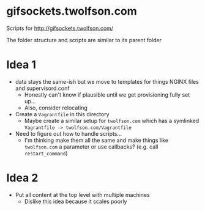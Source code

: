 # gifsockets.twolfson.com
Scripts for <http://gifsockets.twolfson.com/>

The folder structure and scripts are similar to its parent folder

# Idea 1
- data stays the same-ish but we move to templates for things NGINX files and supervisord.conf
    - Honestly can't know if plausible until we get provisioning fully set up...
    - Also, consider relocating
- Create a `Vagrantfile` in this directory
    - Maybe create a similar setup for `twolfson.com` which has a symlinked `Vagrantfile -> twolfson.com/Vagrantfile`
- Need to figure out how to handle scripts...
    - I'm thinking make them all the same and make things like `twolfson.com` a parameter or use callbacks? (e.g. call `restart_command`)

# Idea 2
- Put all content at the top level with multiple machines
    - Dislike this idea because it scales poorly
